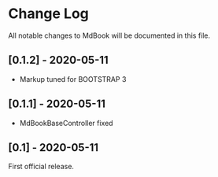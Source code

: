 # Change Log
All notable changes to MdBook will be documented in this file.

## [0.1.2] - 2020-05-11

- Markup tuned for BOOTSTRAP 3

## [0.1.1] - 2020-05-11

- MdBookBaseController fixed

## [0.1] - 2020-05-11

First official release.

